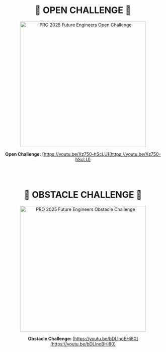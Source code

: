 <h1 align="center">🛑 OPEN CHALLENGE 🛑</h1>

<div align="center">
  <a href="https://youtu.be/Xz750-hScLU">
    <img src="https://github.com/user-attachments/assets/dd803c1c-83e0-45fc-9e44-9322b71c37a3" alt="PRO 2025 Future Engineers Open Challenge" width="400" style="height:auto;" />
  </a>


**Open Challenge:**  [https://youtu.be/Xz750-hScLU](https://youtu.be/Xz750-hScLU)
</div>
<br>
<br>

<h1 align="center">🛑 OBSTACLE CHALLENGE 🛑</h1>

<div align="center">
  <a href="https://youtu.be/bDLlnoBHi80">
    <img src="https://github.com/user-attachments/assets/0031fcea-e904-4373-a59a-e11456a83d26" alt="PRO 2025 Future Engineers Obstacle Challenge" width="400" style="height:auto;" />
  </a>

**Obstacle Challenge:**  [https://youtu.be/bDLlnoBHi80](https://youtu.be/bDLlnoBHi80)
</div>

